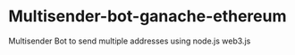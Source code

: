 # Multisender-bot-ganache-ethereum
Multisender Bot to send multiple addresses using node.js web3.js
